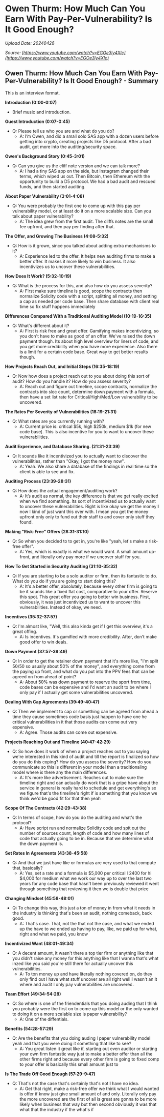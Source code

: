 # Owen Thurm: How Much Can You Earn With Pay-Per-Vulnerability? Is It Good Enough?

*Upload Date: 20240426*

*Source: [https://www.youtube.com/watch?v=EGOe3ly4XIc](https://www.youtube.com/watch?v=EGOe3ly4XIc)*


## Owen Thurm: How Much Can You Earn With Pay-Per-Vulnerability? Is It Good Enough? - Summary

This is an interview format.

**Introduction (0:00-0:07)**

*   Brief music and introduction.

**Guest Introduction (0:07-0:45)**

*   Q: Please tell us who you are and what do you do?
    *   A: I’m Owen, and did a small solo SAS app with a dozen users before getting into crypto, creating projects like D5 protocol. After a bad audit, got more into the auditing/security space.

**Owen's Background Story (0:45-3:01)**

*   Q: Can you give us the cliff note version and we can talk more?
    *   A: I had a tiny SAS app on the side, but Instagram changed their terms, which wiped us out. Then Bitcoin, then Ethereum with the opportunity to build a D5 protocol. We had a bad audit and rescued funds, and then started auditing.

**About Paper Vulnerability (3:01-4:08)**

*   Q: You were probably the first one to come up with this pay per vulnerability model, or at least do it on a more scalable size. Can you talk about paper vulnerability?
    *   A: The idea grew from the first audit. The cliffs notes are the small fee upfront, and then pay per finding after that.

**The Offer, and Growing The Business (4:08-5:32)**

*   Q: How is it grown, since you talked about adding extra mechanisms to it?
    *   A: Experience led to the offer. It helps new auditing firms to make a better offer. It makes it more likely to win business. It also incentivizes us to uncover these vulnerabilities.

**How Does It Work? (5:32-10:19)**

*   Q: What is the process for this, and also how do you assess severity?
    *   A: First make sure timeline is good, scope the contracts then normalize Solidity code with a script, splitting all money, and setting a cap as needed per code base. Then share database with client real time so fix stuff happens immediately

**Differences Compared With a Traditional Auditing Model (10:19-16:35)**

*   Q: What's different about it?
    *   A: First is risk free and great offer. Gamifying makes incentivizing, so you don't have to make as good of an offer. We've raised the down payment though. Its about high level overview for liners of code, and you get more credibility when you have more experience. Also there is a limit for a certain code base. Great way to get better results though.

**How Projects Reach Out, and Initial Steps (16:35-18:19)**

*   Q: Now how does a project reach out to you about doing this sort of audit? How do you handle it? How do you assess severity?
    *  A: Reach out and figure out timeline, scope contracts, normalize the contracts into sloc count, determine down payment with a formula, then have a set list rate for Critical/High/Med/Low vulnerability to be uncovered.

**The Rates Per Severity of Vulnerabilities (18:19-21:31)**

*   Q: What rates are you currently running with?
    *   A: Current price is: critical $5k, high $250k, medium $1k (for new code base). This is also incentive for you to want to uncover these vulnerabilities.

**Audit Experience, and Database Sharing. (21:31-23:39)**

*   Q: It sounds like it incentivized you to actually want to discover the vulnerabilities, rather than "Okay, I got the money now".
    *   A: Yeah. We also share a database of the findings in real time so the client is able to see and fix.

**Auditing Process (23:39-28:31)**

*   Q: How does the actual engagement/auditing work?
    *   A: It’s audit as normal, the key difference is that we get really excited when we find something. Its sort of incentivized us to actually want to uncover these vulnerabilities. Right is like okay we get the money I now I kind of just want this over with. I mean you get the money upfront only only to fund out their staff to and cover only stuff they found.

**Making "Risk-Free" Offers (28:31-31:10)**

*   Q: So when you decided to to get in, you're like "yeah, let's make a risk-free offer".
    *   A: Yes, which is exactly is what we would want. A small amount up-front, and literally only pay more if we uncover stuff for you.

**How To Get Started in Security Auditing (31:10-35:32)**

*   Q: If you are starting to be a solo auditor or firm, then its fantastic to do. What do you do if you are going to start doing this?
    *   A: It's a better offer, absolutely, because every other firm is going to be it sounds like a fixed flat cost, comparative to your offer. Reserve this spot. This great offer you going to better win business. First, obviously, it was just incentivized us to want to uncover this vulnerabilities. Instead of okay, we need.

**Incentives (35:32-37:57)**

*   Q: I'm almost like, "Well, this also kinda get if I get this overview, it's a great offing.
    *   A: Is incentives. It's gamified with more credibility. After, don't make good offer to win deals.

**Down Payment (37:57-39:49)**

*   Q: In order to get the retainer down payment that it's more like, "I'm split 50/50 so usually about 50% of the money", and everything come from the paying up front, and what do you put into the PPV fees that can be agreed on from ahead of point?
    *   A: About 50% was down payment to reserve the sport from time, code bases can be expensive and I'd want an audit to be where I only pay if I actually get some vulnerabilities uncovered.

**Dealing With Cap Agreements (39:49-40:47)**

*   Q: Then we implement to cap or something can be agreed from ahead a time they cause sometimes code basis just happen to have one he critical vulnerabilities in it that those audits can come out very expensive.
    *   A: Agree. Those audits can come out expensive.

**Projects Reaching Out and Timeline (40:47-42:29)**

*   Q: So how does it work of when a project reaches out to you saying we're interested in this kind of audit and till the report is finalized so how do you do this coping? How do you assess the severity? How do you communicate so this is different in your model than a traditionaling model where is there any the main differences.
    *   A: It's more like advertisement. Reaches out to make sure the timeline right and can actually do work that is a gripe have about the service in general is really hard to schedule and get everything's so we figure that's the timeline's right if is something that you know we think we'd be good fit for that then yeah

**Scope Of The Contracts (42:29-43:38)**

*   Q: In terms of scope, how do you do the auditing and what's the protocol?
    *   A: Have script run and normalize Solidity code and spit out the number of sources count, length of code and how many lines of code that actually going to be in. Because that we determine what the down payment is.

**Set Rates In Agreements (43:38-45:58)**

*   Q: And that we just have like or formulas are very used to that compute that, basically?
    *   A: Yes, set a rate and a formula is $5,000 per critical I 2400 for hi $4,000 for medium what we work our way up to over the last two years for any code base that hasn't been previously reviewed it went through something that reviewing it then we is double that price

**Changing Mindset (45:58-48:01)**

*   Q: To change this way, this just a ton of money in from what it needs in the industry is thinking that's been an audit, nothing comeback, back good.
    *   A: That's case. That, not the that not the case, and what we ended up the have to we ended up having to pay, like, we paid up for what, right and what we paid, you know

**Incentivized Want (48:01-49:34)**

*   Q: A decent amount, it wasn't there a top tier firm or anything like that you didn't raise any money for this anything like that I wanna that's what inzed like you said you're still there for actually uncover this vulnerabilities.
    *   A: To ton money up and have literally nothing covered on, do they only find out I have what stuff uncover are all right well I wasn't an it where and audit I only pay vulnerabilities are uncovered.

**Team Effort (49:34-54:28)**

*   Q: So where is one of the friendentials that you doing auding that I think you probably were the first on to come up this model or the only wanted to doing it on a more scalable size is paper vulnerability?
    *   A: One of the diffentials.

**Benefits (54:28-57:29)**

*   Q: Are the benefits that you doing auding I paper vulnerability model yeah and that you were doing it something that like to see?
    *  A: You great listen it great like if, starting out even auditor or starting your own firm fantastic way just to make a better offer than all the other firms right and because every other firm is going to fixed comp to your offer is basically this small amount just to

**Is The Trade Off Good Enough (57:29-9:47)**

*  Q: That's not the case that's certainly that's not I have no idea.
    *   A: Get that right, make a risk-free offer we think what I would wanted is offer if know just give small amount of and only. Literally only pay the more uncovered are the first of all is great are gonna to be more likely when business that way but then second obviously it was that what that the industry if the what's if